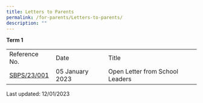 ```yaml
---
title: Letters to Parents
permalink: /for-parents/Letters-to-parents/
description: ""
---
```

**Term 1**

|  |  |  |
|---|---|---|
| Reference No. | Date | Title |
| [SBPS/23/001](/files/Open%20Letter%20from%20SLs_01-2023.pdf)| 05 January 2023 | Open Letter from School Leaders |












Last updated: 12/01/2023
